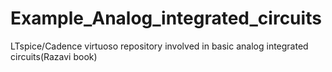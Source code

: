 # Example_Analog_integrated_circuits
LTspice/Cadence virtuoso repository involved in basic analog integrated circuits(Razavi book)
